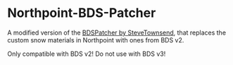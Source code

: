# Northpoint-BDS-Patcher

A modified version of the [BDSPatcher by SteveTownsend](https://github.com/SteveTownsend/BDSv2Patcher), that replaces the custom snow materials in Northpoint with ones from BDS v2.

Only compatible with BDS v2! Do not use with BDS v3!
